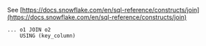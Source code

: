 See [https://docs.snowflake.com/en/sql-reference/constructs/join](https://docs.snowflake.com/en/sql-reference/constructs/join)
```
... o1 JOIN o2
    USING (key_column)
```
